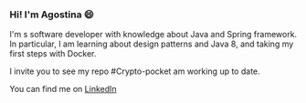 ### Hi! I'm Agostina 😄

I'm s software developer with knowledge about Java  and Spring framework. In particular, I am learning about design patterns and Java 8, and taking my first steps with Docker. 

I invite you to see my repo #Crypto-pocket am working up to date.

You can find me on [LinkedIn](https://www.linkedin.com/in/agostina-luciano-9354ab208/)

